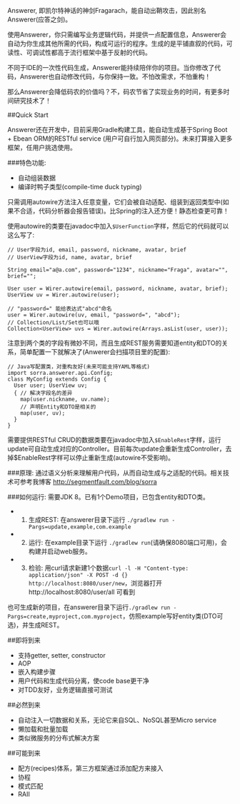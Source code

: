 Answerer, 即凯尔特神话的神剑Fragarach，能自动出鞘攻击，因此别名Answerer(应答之剑)。

使用Answerer，你只需编写业务逻辑代码，并提供一点配置信息，Answerer会自动为你生成其他所需的代码，构成可运行的程序。生成的是平铺直叙的代码，可读性、可调试性都高于流行框架中基于反射的代码。

不同于IDE的一次性代码生成，Answerer能持续陪伴你的项目。当你修改了代码，Answerer也自动修改代码，与你保持一致。不怕改需求，不怕重构！

那么Answerer会降低码农的价值吗？不，码农节省了实现业务的时间，有更多时间研究技术了！

##Quick Start

Answerer还在开发中，目前采用Gradle构建工具，能自动生成基于Spring Boot + Ebean ORM的RESTful service (用户可自行加入网页部分)。未来打算接入更多框架，任用户挑选使用。

###特色功能:
- 自动组装数据
- 编译时鸭子类型(compile-time duck typing)

只需调用autowire方法注入任意变量，它们会被自动适配、组装到返回类型中(如果不合适，代码分析器会报告错误)。比Spring的注入还方便！静态检查更可靠！

使用autowire的类要在javadoc中加入`$UserFunction`字样，然后它的代码就可以这么写了:

```
// User字段为id, email, password, nickname, avatar, brief
// UserView字段为id, name, avatar, brief

String email="a@a.com", password="1234", nickname="Fraga", avatar="", brief="";

User user = Wirer.autowire(email, password, nickname, avatar, brief);
UserView uv = Wirer.autowire(user);

// "password=" 能给表达式"abcd"命名
user = Wirer.autowire(uv, email, "password=", "abcd");
// Collection/List/Set也可以哦
Collection<UserView> uvs = Wirer.autowire(Arrays.asList(user, user));
```
注意到两个类的字段有微妙不同，而且生成REST服务需要知道entity和DTO的关系，简单配置一下就解决了(Anwerer会扫描项目里的配置):

```
// Java写配置类，对重构友好(未来可能支持YAML等格式)
import sorra.answerer.api.Config;
class MyConfig extends Config {
  User user; UserView uv;
  { // 解决字段名的差异
    map(user.nickname, uv.name);
    // 声明Entity和DTO是相关的
    map(user, uv);
  }
}
```

需要提供RESTful CRUD的数据类要在javadoc中加入`$EnableRest`字样，运行update可自动生成对应的Controller。目前每次update会重新生成Controller，去掉$EnableRest字样可以停止重新生成(autowire不受影响)。

###原理:
通过语义分析来理解用户代码，从而自动生成与之适配的代码。相关技术可参考我博客 http://segmentfault.com/blog/sorra

###如何运行:
需要JDK 8。已有1个Demo项目，已包含entity和DTO类。

- 1. 生成REST: 在answerer目录下运行 `./gradlew run -Pargs=update,example,com.example`
- 2. 运行: 在example目录下运行 `./gradlew run`(请确保8080端口可用)，会构建并启动web服务。
- 3. 检验: 用curl请求新建1个数据`curl -l -H "Content-type: application/json" -X POST -d {} http://localhost:8080/user/new`，浏览器打开http://localhost:8080/user/all 可看到

也可生成新的项目，在answerer目录下运行`./gradlew run -Pargs=create,myproject,com.myproject`，仿照example写好entity类(DTO可选)，并生成REST。

##即将到来
- 支持getter, setter, constructor
- AOP
- 嵌入构建步骤
- 用户代码和生成代码分离，使code base更干净
- 对TDD友好，业务逻辑直接可测试

##必然到来
- 自动注入一切数据和关系，无论它来自SQL、NoSQL甚至Micro service
- 懒加载和批量加载
- 类似微服务的分布式解决方案

##可能到来
- 配方(recipes)体系，第三方框架通过添加配方来接入
- 协程
- 模式匹配
- RAII